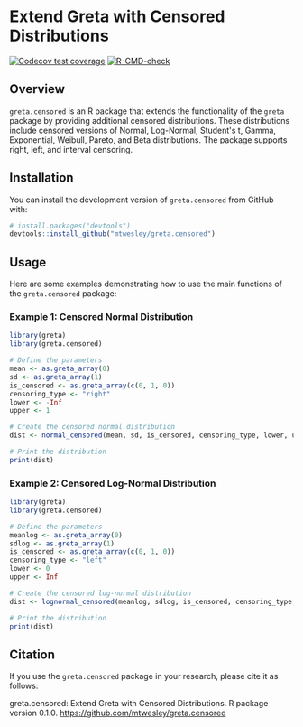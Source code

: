 <!-- README.md is generated from README.Rmd. Please edit that file -->

# Extend Greta with Censored Distributions

<!-- badges: start -->
<!-- once you've signed into travis and set it to wath your new repository, you can edit the following badges to point to your repo -->

[![Codecov test
coverage](https://codecov.io/gh/mtwesley/greta.censored/branch/main/graph/badge.svg)](https://codecov.io/gh/mtwesley/greta.censored?branch=main)
[![R-CMD-check](https://github.com/mtwesley/greta.censored/workflows/R-CMD-check/badge.svg)](https://github.com/mtwesley/greta.censored/actions)
<!-- badges: end -->

## Overview

`greta.censored` is an R package that extends the functionality of the `greta` package by providing additional censored distributions. These distributions include censored versions of Normal, Log-Normal, Student's t, Gamma, Exponential, Weibull, Pareto, and Beta distributions. The package supports right, left, and interval censoring.

## Installation

You can install the development version of `greta.censored` from GitHub with:

```r
# install.packages("devtools")
devtools::install_github("mtwesley/greta.censored")
```

## Usage

Here are some examples demonstrating how to use the main functions of the `greta.censored` package:

### Example 1: Censored Normal Distribution

```r
library(greta)
library(greta.censored)

# Define the parameters
mean <- as.greta_array(0)
sd <- as.greta_array(1)
is_censored <- as.greta_array(c(0, 1, 0))
censoring_type <- "right"
lower <- -Inf
upper <- 1

# Create the censored normal distribution
dist <- normal_censored(mean, sd, is_censored, censoring_type, lower, upper)

# Print the distribution
print(dist)
```

### Example 2: Censored Log-Normal Distribution

```r
library(greta)
library(greta.censored)

# Define the parameters
meanlog <- as.greta_array(0)
sdlog <- as.greta_array(1)
is_censored <- as.greta_array(c(0, 1, 0))
censoring_type <- "left"
lower <- 0
upper <- Inf

# Create the censored log-normal distribution
dist <- lognormal_censored(meanlog, sdlog, is_censored, censoring_type, lower, upper)

# Print the distribution
print(dist)
```

## Citation

If you use the `greta.censored` package in your research, please cite it as follows:

greta.censored: Extend Greta with Censored Distributions. R package version 0.1.0. https://github.com/mtwesley/greta.censored
